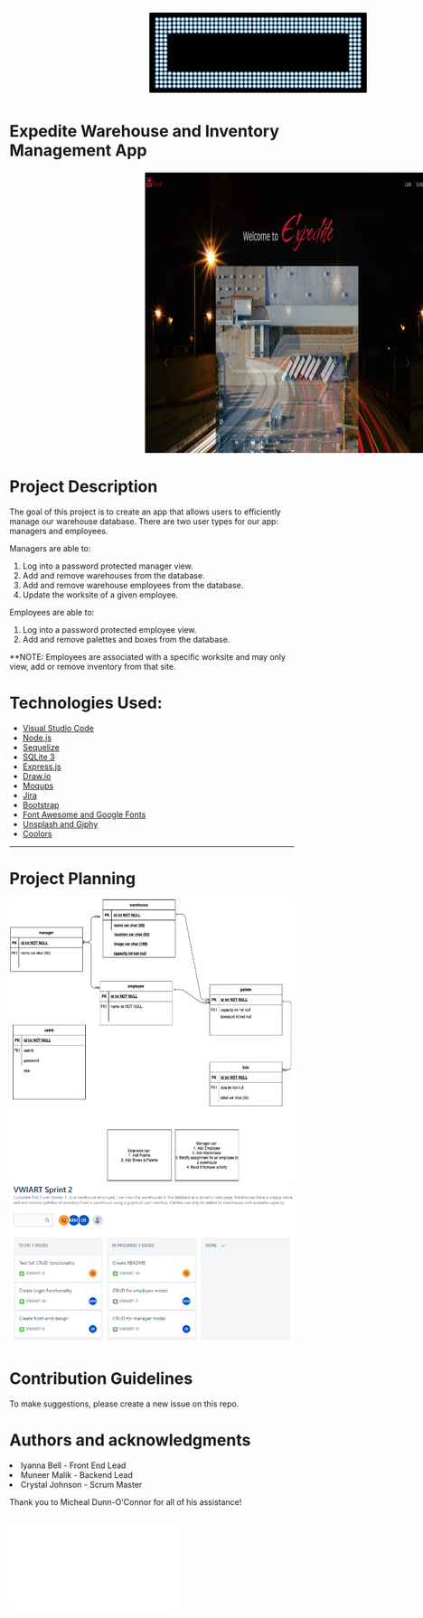 <img src="resources/welcome.gif" width="400" height="auto" style="margin: 0 25vw;"/>

# Expedite Warehouse and Inventory Management App
<img src="resources/app_page1.png" width="600" height="500" style="margin: 0 25vw;"/>

# Project Description

The goal of this project is to create an app that allows users to efficiently manage our warehouse database.  There are two user types for our app: managers and employees.

Managers are able to:
1. Log into a password protected manager view.<br>
2. Add and remove warehouses from the database.<br>
3. Add and remove warehouse employees from the database.<br>
4. Update the worksite of a given employee.<br>

Employees are able to:
1. Log into a password protected employee view.<br>
2. Add and remove palettes and boxes from the database.<br>

**NOTE: Employees are associated with a specific worksite and may only view, add or remove inventory from that site.<br>


# Technologies Used:
<ul>
<li><a href="https://code.visualstudio.com/">Visual Studio Code</a></li>
<li><a href="https://nodejs.org/">Node.js</a></li>
<li><a href="https://sequelize.org/">Sequelize</a></li>
<li><a href="https://www.sqlite.org/">SQLite 3</a></li>
<li><a href="https://expressjs.com/">Express.js</a></li>
<li><a href="https://drawio-app.com//">Draw.io</a></li>
<li><a href="https://moqups.com/">Moqups</a></li>
<li><a href="https://www.atlassian.com/software/jira">Jira</a></li>
<li><a href="https://getbootstrap.com/">Bootstrap</a></li>
<li><a href="https://fontawesome.com/">Font Awesome and <a href="https://fonts.google.com/">Google Fonts</a></li>
<li><a href="https://unsplash.com/">Unsplash and <a href="https://giphy.com/">Giphy</a></li>
<li><a href="https://coolors.co/">Coolors </a></li>
</ul>
<hr/>

# Project Planning
<img src="resources/vzwarehouse.drawio.png" width="600" height="500" />
<img src="resources/kanban2.png"/>

# Contribution Guidelines

To make suggestions, please create a new issue on this repo.

# Authors and acknowledgments

<li>Iyanna Bell - Front End Lead</li>
<li>Muneer Malik - Backend Lead</li>
<li>Crystal Johnson - Scrum Master</li>

Thank you to Micheal Dunn-O'Connor for all of his assistance! <br><br><br>
<img src="./resources/thankyou.gif" width="300" height="150" />